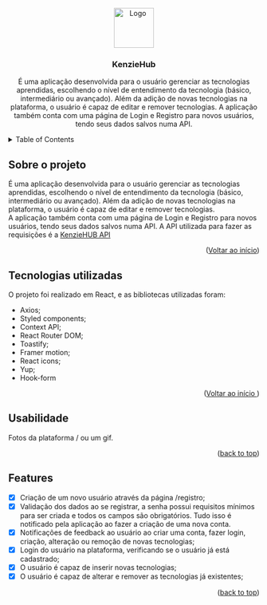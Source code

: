 <!-- PROJECT LOGO -->
<br />
<div align="center">
  <a href="https://github.com/guiwustro/repo_name">
    <img src="images/logo.png" alt="Logo" width="80" height="80">
  </a>

<h3 align="center">KenzieHub</h3>

  <p align="center">
    É uma aplicação desenvolvida para o usuário gerenciar as tecnologias aprendidas, escolhendo o nível de entendimento da tecnologia (básico, intermediário ou avançado). Além da adição de novas tecnologias na plataforma, o usuário é capaz de editar e remover tecnologias. A aplicação também conta com uma página de Login e Registro para novos usuários, tendo seus dados salvos numa API.
    <br />
  </p>
</div>

<!-- TABLE OF CONTENTS -->
<details>
  <summary>Table of Contents</summary>
  <ol>
    <li>
      <a href="#about-the-project">Sobre o projeto</a>
      <ul>
        <li><a href="#built-with">Tecnologias utilizadas</a></li>
      </ul>
    </li>
    <li><a href="#usage">Usabilidade</a></li>
    <li><a href="#features">Roadmap</a></li>
  </ol>
</details>

<!-- ABOUT THE PROJECT -->

## Sobre o projeto

É uma aplicação desenvolvida para o usuário gerenciar as tecnologias aprendidas,
escolhendo o nível de entendimento da tecnologia (básico, intermediário ou
avançado). Além da adição de novas tecnologias na plataforma, o usuário é capaz
de editar e remover tecnologias. <br /> A aplicação também conta com uma página
de Login e Registro para novos usuários, tendo seus dados salvos numa API. A API
utilizada para fazer as requisições é a
<a href="https://github.com/Kenzie-Academy-Brasil-Developers/kenziehub-api">
KenzieHUB API</a>

<p align="right">(<a href="#readme-top">Voltar ao início</a>)</p>

## Tecnologias utilizadas

O projeto foi realizado em React, e as bibliotecas utilizadas foram:

- Axios;
- Styled components;
- Context API;
- React Router DOM;
- Toastify;
- Framer motion;
- React icons;
- Yup;
- Hook-form

<p align="right">(<a href="#readme-top">Voltar ao início </a>)</p>

<!-- USAGE EXAMPLES -->

## Usabilidade

Fotos da plataforma / ou um gif.

<p align="right">(<a href="#readme-top">back to top</a>)</p>

<!-- ROADMAP -->

## Features

- [x] Criação de um novo usuário através da página /registro;
- [x] Validação dos dados ao se registrar, a senha possui requisitos mínimos
      para ser criada e todos os campos são obrigatórios. Tudo isso é notificado
      pela aplicação ao fazer a criação de uma nova conta.
- [x] Notificações de feedback ao usuário ao criar uma conta, fazer login,
      criação, alteração ou remoção de novas tecnologias;
- [x] Login do usuário na plataforma, verificando se o usuário já está
      cadastrado;
- [x] O usuário é capaz de inserir novas tecnologias;
- [x] O usuário é capaz de alterar e remover as tecnologias já existentes;

<p align="right">(<a href="#readme-top">back to top</a>)</p>
